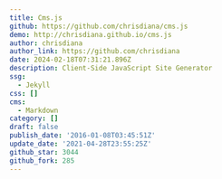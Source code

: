 ```yaml
---
title: Cms.js
github: https://github.com/chrisdiana/cms.js
demo: http://chrisdiana.github.io/cms.js
author: chrisdiana
author_link: https://github.com/chrisdiana
date: 2024-02-18T07:31:21.896Z
description: Client-Side JavaScript Site Generator
ssg:
  - Jekyll
css: []
cms:
  - Markdown
category: []
draft: false
publish_date: '2016-01-08T03:45:51Z'
update_date: '2021-04-28T23:55:25Z'
github_star: 3044
github_fork: 285
---
```

